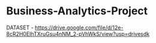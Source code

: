 # Business-Analytics-Project
DATASET - https://drive.google.com/file/d/12e-8cR2H0EIhTXruGsu4nNM_2-pVhWkS/view?usp=drivesdk

